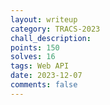```yaml
---
layout: writeup
category: TRACS-2023
chall_description: 
points: 150
solves: 16
tags: Web API
date: 2023-12-07
comments: false
---
```


